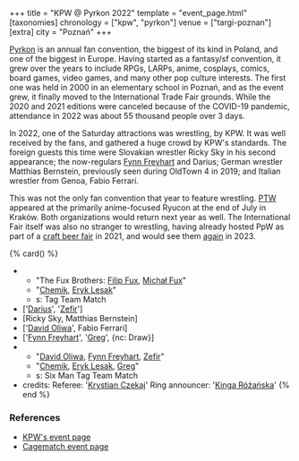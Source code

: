 +++
title = "KPW @ Pyrkon 2022"
template = "event_page.html"
[taxonomies]
chronology = ["kpw", "pyrkon"]
venue = ["targi-poznan"]
[extra]
city = "Poznań"
+++

[Pyrkon][pyrkon] is an annual fan convention, the biggest of its kind in Poland, and one of the biggest in Europe. Having started as a fantasy/sf convention, it grew over the years to include RPGs, LARPs, anime, cosplays, comics, board games, video games, and many other pop culture interests. The first one was held in 2000 in an elementary school in Poznań, and as the event grew, it finally moved to the International Trade Fair grounds. While the 2020 and 2021 editions were canceled because of the COVID-19 pandemic, attendance in 2022 was about 55 thousand people over 3 days.

In 2022, one of the Saturday attractions was wrestling, by KPW. It was well received by the fans, and gathered a huge crowd by KPW's standards. The foreign guests this time were Slovakian wrestler Ricky Sky in his second appearance; the now-regulars [Fynn Freyhart](@/w/fynn-freyhart.md) and Darius; German wrestler Matthias Bernstein, previously seen during OldTown 4 in 2019; and Italian wrestler from Genoa, Fabio Ferrari.

This was not the only fan convention that year to feature wrestling. [PTW](@/o/ptw.md) appeared at the primarily anime-focused Ryucon at the end of July in Kraków. Both organizations would return next year as well. The International Fair itself was also no stranger to wrestling, having already hosted PpW as part of a [craft beer fair](@/e/ppw/2021-07-30-ppw-poznan-supershow.md) in 2021, and would see them [again](@/e/ppw/2023-11-24-ppw-piwo-przyjacielem-wrestlingu.md) in 2023.

{% card() %}
- - "The Fux Brothers: [Filip Fux](@/w/filip-fux.md), [Michał Fux](@/w/michal-fux.md)"
  - "[Chemik](@/w/chemik.md), [Eryk Lesak](@/w/eryk-lesak.md)"
  - s: Tag Team Match
- ['[Darius](@/w/darius.md)', '[Zefir](@/w/zefir.md)']
- [Ricky Sky, Matthias Bernstein]
- ['[David Oliwa](@/w/david-oliwa.md)', Fabio Ferrari]
- ['[Fynn Freyhart](@/w/fynn-freyhart.md)', '[Greg](@/w/greg.md)', {nc: Draw}]
- - "[David Oliwa](@/w/david-oliwa.md), [Fynn Freyhart](@/w/fynn-freyhart.md), [Zefir](@/w/zefir.md)"
  - "[Chemik](@/w/chemik.md), [Eryk Lesak](@/w/eryk-lesak.md), [Greg](@/w/greg.md)"
  - s: Six Man Tag Team Match
- credits:
    Referee: '[Krystian Czekaj](@/w/krystian-czekaj.md)'
    Ring announcer: '[Kinga Różańska](@/w/kinga-miotke.md)'
{% end %}

### References

* [KPW's event page](https://kpwrestling.pl/events/kpw-pyrkon-2022/)
* [Cagematch event page](https://www.cagematch.net/?id=1&nr=345363)

[pyrkon]: https://en.wikipedia.org/wiki/Pyrkon
